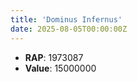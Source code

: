 ```yaml
---
title: 'Dominus Infernus'
date: 2025-08-05T00:00:00Z
---
```

- **RAP**: 1973087
- **Value**: 15000000

